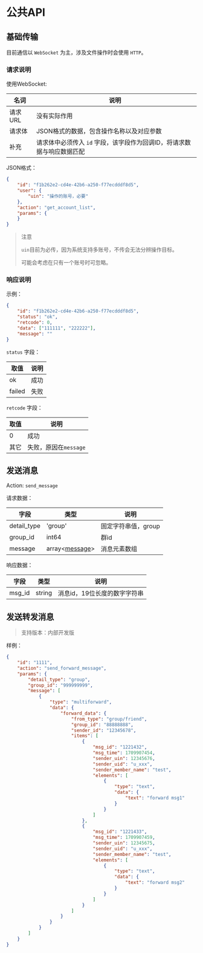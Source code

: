 # 公共API

## 基础传输

目前通信以 `WebSocket` 为主，涉及文件操作时会使用 `HTTP`。

### 请求说明

使用WebSocket:

| 名词 | 说明 |
|---|---|
| 请求URL | 没有实际作用 |
| 请求体 | JSON格式的数据，包含操作名称以及对应参数 |
| 补充 | 请求体中必须传入 `id` 字段，该字段作为回调ID，将请求数据与响应数据匹配 |

JSON格式：

```JSON
{
    "id": "f1b262e2-cd4e-42b6-a250-f77ecdddf8d5",
    "user": {
        "uin": "操作的账号，必要"
    },
    "action": "get_account_list",
    "params": {
    }
}
```

> 注意
>  
> `uin`目前为必传，因为系统支持多账号，不传会无法分辨操作目标。
> 
> 可能会考虑在只有一个账号时可忽略。

### 响应说明

示例：

```JSON
{
    "id": "f1b262e2-cd4e-42b6-a250-f77ecdddf8d5",
    "status": "ok",
    "retcode": 0,
    "data": ["111111", "222222"],
    "message": ""
}
```

`status` 字段：

| 取值 | 说明 |
|-----|------|
| ok | 成功 |
| failed | 失败 |

`retcode` 字段：

| 取值 | 说明 |
|------|------|
| 0 | 成功 |
| 其它 | 失败，原因在`message` |


## 发送消息

Action: `send_message`

请求数据：

| 字段 | 类型 | 说明 |
|-----|------|------|
| detail_type | 'group' | 固定字符串值，group |
| group_id | int64 | 群id |
| message | array<[message](../reference/message)> | 消息元素数组 |

响应数据：

| 字段 | 类型 | 说明 |
|-----|------|------|
| msg_id | string | 消息id，19位长度的数字字符串 |

## 发送转发消息

> 支持版本：内部开发版

样例：

```json
{
    "id": "1111",
    "action": "send_forward_message",
    "params": {
        "detail_type": "group",
        "group_id": "999999999",
        "message": [
            {
                "type": "multiforward",
                "data": {
                    "forward_data": {
                        "from_type": "group/friend",
                        "group_id": "88888888",
                        "sender_id": "12345678",
                        "items": [
                            {
                                "msg_id": "1221432",
                                "msg_time": 1709907454,
                                "sender_uin": 12345676,
                                "sender_uid": "u_xxx",
                                "sender_member_name": "test",
                                "elements": [
                                    {
                                        "type": "text",
                                        "data": {
                                            "text": "forward msg1"
                                        }
                                    }
                                ]
                            },
                            {
                                "msg_id": "1221433",
                                "msg_time": 1709907459,
                                "sender_uin": 12345675,
                                "sender_uid": "u_xxx",
                                "sender_member_name": "test",
                                "elements": [
                                    {
                                        "type": "text",
                                        "data": {
                                            "text": "forward msg2"
                                        }
                                    }
                                ]
                            }
                        ]
                    }
                }
            }
        ]
    }
}
```